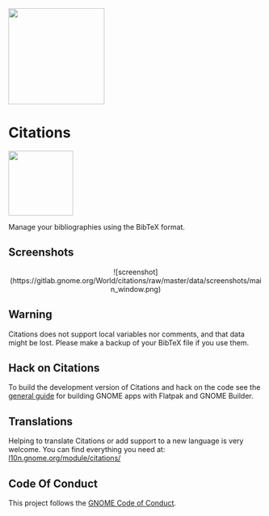 <a href="https://flathub.org/apps/details/org.gnome.World.Citations">
<img src="https://flathub.org/api/badge?svg&locale=en&light" width="190px" />
</a>

# Citations

<img src="https://gitlab.gnome.org/World/citations/raw/master/data/icons/org.gnome.World.Citations.svg" width="128" height="128" />
<p>Manage your bibliographies using the BibTeX format.</p>

## Screenshots

<div align="center">
![screenshot](https://gitlab.gnome.org/World/citations/raw/master/data/screenshots/main_window.png)
</div>

## Warning

Citations does not support local variables nor comments, and that data might be lost. Please make a backup of your BibTeX file if you use them.

## Hack on Citations

To build the development version of Citations and hack on the code
see the [general guide](https://wiki.gnome.org/Newcomers/BuildProject)
for building GNOME apps with Flatpak and GNOME Builder.

## Translations

Helping to translate Citations or add support to a new language is very welcome.
You can find everything you need at: [l10n.gnome.org/module/citations/](https://l10n.gnome.org/module/citations/)

## Code Of Conduct

This project follows the [GNOME Code of Conduct](https://wiki.gnome.org/Foundation/CodeOfConduct).
